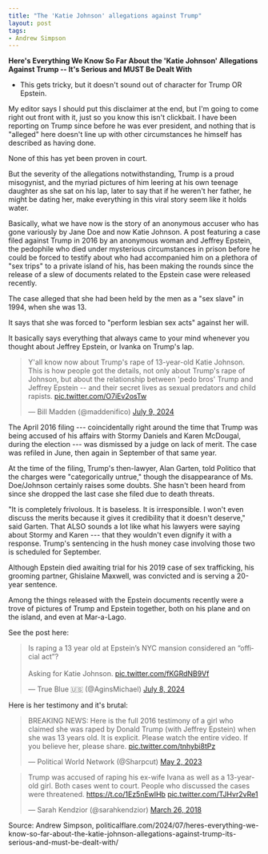 ```yaml
---
title: "The 'Katie Johnson' allegations against Trump"
layout: post
tags:
- Andrew Simpson
---
```


**Here's Everything We Know So Far About the 'Katie Johnson' Allegations Against Trump -- It's Serious and MUST Be Dealt With**

- This gets tricky, but it doesn't sound out of character for Trump OR Epstein.

My editor says I should put this disclaimer at the end, but I'm going to come right out front with it, just so you know this isn't clickbait. I have been reporting on Trump since before he was ever president, and nothing that is "alleged" here doesn't line up with other circumstances he himself has described as having done.

None of this has yet been proven in court.

But the severity of the allegations notwithstanding, Trump is a proud misogynist, and the myriad pictures of him leering at his own teenage daughter as she sat on his lap, later to say that if he weren't her father, he might be dating her, make everything in this viral story seem like it holds water.

Basically, what we have now is the story of an anonymous accuser who has gone variously by Jane Doe and now Katie Johnson. A post featuring a case filed against Trump in 2016 by an anonymous woman and Jeffrey Epstein, the pedophile who died under mysterious circumstances in prison before he could be forced to testify about who had accompanied him on a plethora of "sex trips" to a private island of his, has been making the rounds since the release of a slew of documents related to the Epstein case were released recently.

The case alleged that she had been held by the men as a "sex slave" in 1994, when she was 13.

It says that she was forced to "perform lesbian sex acts" against her will.

It basically says everything that always came to your mind whenever you thought about Jeffrey Epstein, or Ivanka on Trump's lap.

<blockquote class="twitter-tweet"><p lang="en" dir="ltr">Y&#39;all know now about Trump&#39;s rape of 13-year-old Katie Johnson. This is how people got the details, not only about Trump&#39;s rape of Johnson, but about the relationship between &#39;pedo bros&#39; Trump and Jeffrey Epstein -- and their secret lives as sexual predators and child rapists. <a href="https://t.co/O7iEv2osTw">pic.twitter.com/O7iEv2osTw</a></p>&mdash; Bill Madden (@maddenifico) <a href="https://twitter.com/maddenifico/status/1810699562115309790?ref_src=twsrc%5Etfw">July 9, 2024</a></blockquote> <script async src="https://platform.twitter.com/widgets.js" charset="utf-8"></script>

The April 2016 filing --- coincidentally right around the time that Trump was being accused of his affairs with Stormy Daniels and Karen McDougal, during the election --- was dismissed by a judge on lack of merit. The case was refiled in June, then again in September of that same year.

At the time of the filing, Trump's then-lawyer, Alan Garten, told Politico that the charges were "categorically untrue," though the disappearance of Ms. Doe/Johnson certainly raises some doubts. She hasn't been heard from since she dropped the last case she filed due to death threats.

"It is completely frivolous. It is baseless. It is irresponsible. I won't even discuss the merits because it gives it credibility that it doesn't deserve," said Garten. That ALSO sounds a lot like what his lawyers were saying about Stormy and Karen --- that they wouldn't even dignify it with a response. Trump's sentencing in the hush money case involving those two is scheduled for September.

Although Epstein died awaiting trial for his 2019 case of sex trafficking, his grooming partner, Ghislaine Maxwell, was convicted and is serving a 20-year sentence.

Among the things released with the Epstein documents recently were a trove of pictures of Trump and Epstein together, both on his plane and on the island, and even at Mar-a-Lago.

See the post here:

<blockquote class="twitter-tweet"><p lang="en" dir="ltr">Is raping a 13 year old at Epstein’s NYC mansion considered an “official act”? <br><br>Asking for Katie Johnson. <a href="https://t.co/fKGRdNB9Vf">pic.twitter.com/fKGRdNB9Vf</a></p>&mdash; True Blue 🇺🇸 (@AginsMichael) <a href="https://twitter.com/AginsMichael/status/1810452475788525894?ref_src=twsrc%5Etfw">July 8, 2024</a></blockquote> <script async src="https://platform.twitter.com/widgets.js" charset="utf-8"></script>

Here is her testimony and it's brutal:

<blockquote class="twitter-tweet"><p lang="en" dir="ltr">BREAKING NEWS: Here is the full 2016 testimony of a girl who claimed she was raped by Donald Trump (with Jeffrey Epstein) when she was 13 years old. It is explicit. Please watch the entire video. If you believe her, please share. <a href="https://t.co/tnhybi8tPz">pic.twitter.com/tnhybi8tPz</a></p>&mdash; Political World Network (@Sharpcut) <a href="https://twitter.com/Sharpcut/status/1653519904249880577?ref_src=twsrc%5Etfw">May 2, 2023</a></blockquote> <script async src="https://platform.twitter.com/widgets.js" charset="utf-8"></script>

<blockquote class="twitter-tweet"><p lang="en" dir="ltr">Trump was accused of raping his ex-wife Ivana as well as a 13-year-old girl. Both cases went to court. People who discussed the cases were threatened. <a href="https://t.co/1Ez5nEwlHb">https://t.co/1Ez5nEwlHb</a> <a href="https://t.co/TJHvr2vRe1">pic.twitter.com/TJHvr2vRe1</a></p>&mdash; Sarah Kendzior (@sarahkendzior) <a href="https://twitter.com/sarahkendzior/status/978393396837482496?ref_src=twsrc%5Etfw">March 26, 2018</a></blockquote> <script async src="https://platform.twitter.com/widgets.js" charset="utf-8"></script>

Source: Andrew Simpson, politicalflare.com/2024/07/heres-everything-we-know-so-far-about-the-katie-johnson-allegations-against-trump-its-serious-and-must-be-dealt-with/
